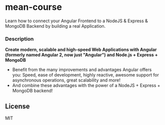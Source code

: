 
# mean-course
Learn how to connect your Angular Frontend to a NodeJS &amp; Express &amp; MongoDB Backend by building a real Application.


### Description

**Create modern, scalable and high-speed Web Applications with Angular (formerly named Angular 2, now just "Angular") and Node.js + Express + MongoDB**
 - Benefit from the many improvements and advantages Angular offers you: Speed, ease of development, highly reactive, awesome support for asynchronous operations, great scalability and more!
 - And combine these advantages with the power of a NodeJS + Express + MongoDB backend!

License
----

MIT
